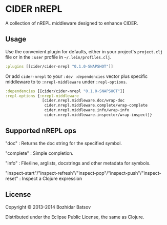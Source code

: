 # CIDER nREPL

A collection of nREPL middleware designed to enhance CIDER.

## Usage

Use the convenient plugin for defaults, either in your project's `project.clj` file or in the `:user` profile in `~/.lein/profiles.clj`.

```clojure
:plugins [[cider/cider-nrepl "0.1.0-SNAPSHOT"]]
```

Or add `cider-nrepl` to your `:dev :dependencies` vector plus specific middleware to to `:nrepl-middleware` under `:repl-options`.

```clojure
:dependencies [[cider/cider-nrepl "0.1.0-SNAPSHOT"]]
:repl-options {:nrepl-middleware
                [cider.nrepl.middleware.doc/wrap-doc
                 cider.nrepl.middleware.complete/wrap-complete
                 cider.nrepl.middleware.info/wrap-info
                 cider.nrepl.middleware.inspector/wrap-inspect]}
```


## Supported nREPL ops

"doc" : Returns the doc string for the specified symbol.

"complete" : Simple completion.

"info" : File/line, arglists, docstrings and other metadata for symbols.

"inspect-start"/"inspect-refresh"/"inspect-pop"/"inspect-push"/"inspect-reset" : Inspect a Clojure expression

## License

Copyright © 2013-2014 Bozhidar Batsov

Distributed under the Eclipse Public License, the same as Clojure.
